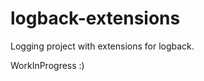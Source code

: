 logback-extensions
==================

Logging project with extensions for logback.

WorkInProgress :)